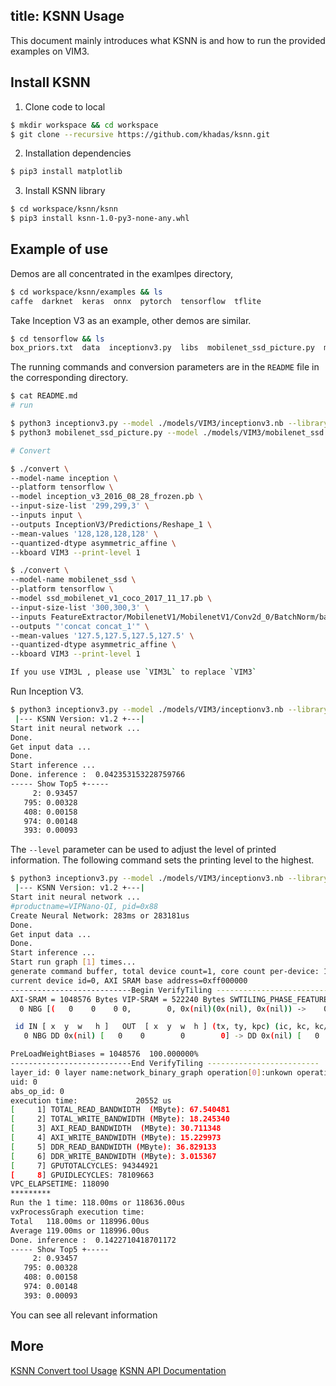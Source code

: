 title: KSNN Usage
---

This document mainly introduces what KSNN is and how to run the provided examples on VIM3.

## Install KSNN

1. Clone code to local

```sh
$ mkdir workspace && cd workspace
$ git clone --recursive https://github.com/khadas/ksnn.git
```

2. Installation dependencies

```sh
$ pip3 install matplotlib
```

3. Install KSNN library

```sh
$ cd workspace/ksnn/ksnn
$ pip3 install ksnn-1.0-py3-none-any.whl
```

## Example of use

Demos are all concentrated in the examlpes directory,

```sh
$ cd workspace/ksnn/examples && ls
caffe  darknet  keras  onnx  pytorch  tensorflow  tflite
```

Take Inception V3 as an example, other demos are similar.

```sh
$ cd tensorflow && ls
box_priors.txt  data  inceptionv3.py  libs  mobilenet_ssd_picture.py  models  README.md
```

The running commands and conversion parameters are in the `README` file in the corresponding directory.

```sh
$ cat README.md 
# run

$ python3 inceptionv3.py --model ./models/VIM3/inceptionv3.nb --library ./libs/libnn_inceptionv3.so --picture ./data/goldfish_299x299.jpg --level 0
$ python3 mobilenet_ssd_picture.py --model ./models/VIM3/mobilenet_ssd.nb --library ./libs/libnn_mobilenet_ssd.so --picture data/1080p.bmp --level 0

# Convert

$ ./convert \
--model-name inception \
--platform tensorflow \
--model inception_v3_2016_08_28_frozen.pb \
--input-size-list '299,299,3' \
--inputs input \
--outputs InceptionV3/Predictions/Reshape_1 \
--mean-values '128,128,128,128' \
--quantized-dtype asymmetric_affine \
--kboard VIM3 --print-level 1

$ ./convert \
--model-name mobilenet_ssd \
--platform tensorflow \
--model ssd_mobilenet_v1_coco_2017_11_17.pb \
--input-size-list '300,300,3' \
--inputs FeatureExtractor/MobilenetV1/MobilenetV1/Conv2d_0/BatchNorm/batchnorm/mul_1 \
--outputs "'concat concat_1'" \
--mean-values '127.5,127.5,127.5,127.5' \
--quantized-dtype asymmetric_affine \
--kboard VIM3 --print-level 1

If you use VIM3L , please use `VIM3L` to replace `VIM3`

```

Run Inception V3.

```sh
$ python3 inceptionv3.py --model ./models/VIM3/inceptionv3.nb --library ./libs/libnn_inceptionv3.so --picture ./data/goldfish_299x299.jpg --level 0
 |--- KSNN Version: v1.2 +---| 
Start init neural network ...
Done.
Get input data ...
Done.
Start inference ...
Done. inference :  0.042353153228759766
----- Show Top5 +-----
     2: 0.93457
   795: 0.00328
   408: 0.00158
   974: 0.00148
   393: 0.00093
```

The `--level` parameter can be used to adjust the level of printed information. The following command sets the printing level to the highest.

```sh
$ python3 inceptionv3.py --model ./models/VIM3/inceptionv3.nb --library ./libs/libnn_inceptionv3.so --picture ./data/goldfish_299x299.jpg --level 2
 |--- KSNN Version: v1.2 +---| 
Start init neural network ...
#productname=VIPNano-QI, pid=0x88
Create Neural Network: 283ms or 283181us
Done.
Get input data ...
Done.
Start inference ...
Start run graph [1] times...
generate command buffer, total device count=1, core count per-device: 1, 
current device id=0, AXI SRAM base address=0xff000000
---------------------------Begin VerifyTiling -------------------------
AXI-SRAM = 1048576 Bytes VIP-SRAM = 522240 Bytes SWTILING_PHASE_FEATURES[1, 1, 0]
  0 NBG [(   0    0    0 0,        0, 0x(nil)(0x(nil), 0x(nil)) ->    0    0    0 0,        0, 0x(nil)(0x(nil), 0x(nil))) k(0 0    0,        0) pad(0 0) pool(0 0, 0 0)]

 id IN [ x  y  w   h ]   OUT  [ x  y  w  h ] (tx, ty, kpc) (ic, kc, kc/ks, ks/eks, kernel_type)
   0 NBG DD 0x(nil) [   0    0        0        0] -> DD 0x(nil) [   0    0        0        0] (  0,   0,   0) (       0,        0, 0.000000%, 0.000000%, NONE)

PreLoadWeightBiases = 1048576  100.000000%
---------------------------End VerifyTiling -------------------------
layer_id: 0 layer name:network_binary_graph operation[0]:unkown operation type target:unkown operation target.
uid: 0
abs_op_id: 0
execution time:             20552 us
[     1] TOTAL_READ_BANDWIDTH  (MByte): 67.540481
[     2] TOTAL_WRITE_BANDWIDTH (MByte): 18.245340
[     3] AXI_READ_BANDWIDTH  (MByte): 30.711348
[     4] AXI_WRITE_BANDWIDTH (MByte): 15.229973
[     5] DDR_READ_BANDWIDTH (MByte): 36.829133
[     6] DDR_WRITE_BANDWIDTH (MByte): 3.015367
[     7] GPUTOTALCYCLES: 94344921
[     8] GPUIDLECYCLES: 78109663
VPC_ELAPSETIME: 118090
*********
Run the 1 time: 118.00ms or 118636.00us
vxProcessGraph execution time:
Total   118.00ms or 118996.00us
Average 119.00ms or 118996.00us
Done. inference :  0.1422710418701172
----- Show Top5 +-----
     2: 0.93457
   795: 0.00328
   408: 0.00158
   974: 0.00148
   393: 0.00093
```

You can see all relevant information

## More

[KSNN Convert tool Usage](./KSNNConvert.html)
[KSNN API Documentation](./KSNNAPI.html)
